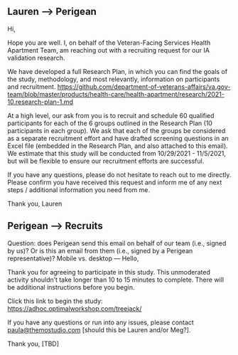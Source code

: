 ## Lauren —> Perigean
Hi, 

Hope you are well. I, on behalf of the Veteran-Facing Services Health Apartment Team, am reaching out with a recruiting request for our IA validation research.

We have developed a full Research Plan, in which you can find the goals of the study, methodology, and most relevantly, information on participants and recruitment. 
https://github.com/department-of-veterans-affairs/va.gov-team/blob/master/products/health-care/health-apartment/research/2021-10.research-plan-1.md

At a high level, our ask from you is to recruit and schedule 60 qualified participants for each of the 6 groups outlined in the Research Plan (10 participants in each group). We ask that each of the groups be considered as a separate recruitment effort and have drafted screening questions in an Excel file (embedded in the Research Plan, and also attached to this email). We estimate that this study will be conducted from 10/29/2021 - 11/5/2021, but will be flexible to ensure our recruitment efforts are successful. 

If you have any questions, please do not hesitate to reach out to me directly. Please confirm you have received this request and inform me of any next steps / additional information you need from me. 

Thank you,
Lauren
 

## Perigean —> Recruits

Question: does Perigean send this email on behalf of our team (i.e., signed by us)? Or is this an email from them (i.e., signed by a Perigean representative)?
Mobile vs. desktop
—
Hello,

Thank you for agreeing to participate in this study. This unmoderated activity shouldn’t take longer than 10 to 15 minutes to complete. There will be additional instructions before you begin.

Click this link to begin the study: https://adhoc.optimalworkshop.com/treejack/

If you have any questions or run into any issues, please contact paula@themostudio.com [should this be Lauren and/or Meg?].

Thank you,
[TBD]
